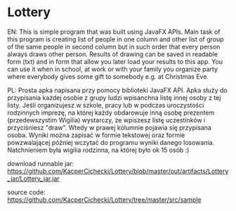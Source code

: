 # Lottery
EN:
  This is simple program that was built using JavaFX APIs.
Main task of this program is creating list of people in one column 
and other list of group of the same people in second column but 
in such order that every person always draws other person.
  Results of drawing can be saved in readable form (txt) and in form that
allow you later load your results to this app.
  You can use it when in school, at work or with your family you organize party 
where everybody gives some gift to somebody e.g. at Christmas Eve.

PL:
  Prosta apka napisana przy pomocy biblioteki JavaFX API.
Apka służy do przypisania każdej osobie z grupy ludzi wpisanchna listę 
innej osoby z tej listy. 
  Jeśli organizujesz w szkole, pracy lub w podczas uroczystości rodzinnych
imprezę, na której każdy obdarowuje inną osobę prezentem (przedewszystim Wigilia)
wystarczy, że wpiszesz listę uczestinków i przyciśniesz "draw". Wtedy w prawej kolumnie 
pojawia się przypisana osoba. 
  Wyniki można zapisać w formie tekstowej oraz formie 
powzwalającej później wczytać do programu wyniki danego losowania.
  Natchnieniem była wigilia rodzinna, na której było ok 15 osób :)
  
  download runnable jar: https://github.com/KacperCichecki/Lottery/blob/master/out/artifacts/Lottery_jar/Lottery_jar.jar
  
  source code: https://github.com/KacperCichecki/Lottery/tree/master/src/sample

